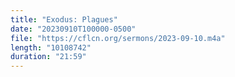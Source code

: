 ```yaml
---
title: "Exodus: Plagues"
date: "20230910T100000-0500"
file: "https://cflcn.org/sermons/2023-09-10.m4a"
length: "10108742"
duration: "21:59"
---
```

